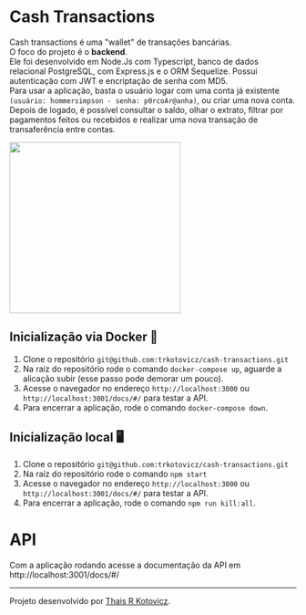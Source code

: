 # Cash Transactions


Cash transactions é uma "wallet" de transações bancárias.</br>
O foco do projeto é o **backend**.</br>
Ele foi desenvolvido em Node.Js com Typescript, banco de dados relacional PostgreSQL, com Express.js e o ORM Sequelize. Possui autenticação com JWT e encriptação de senha com MD5.</br>
Para usar a aplicação, basta o usuário logar com uma conta já existente `(usuário: hommersimpson - senha: p0rcoAr@anha)`, ou criar uma nova conta.
Depois de logado, é possível consultar o saldo, olhar o extrato, filtrar por pagamentos feitos ou recebidos e realizar uma nova transação de transaferência entre contas.</br>

<img src="/public/images/mobile.gif" width="300px"/>

## Inicialização via Docker 🐳

1. Clone o repositório `git@github.com:trkotovicz/cash-transactions.git`
2. Na raíz do repositório rode o comando `docker-compose up`, aguarde a alicação subir (esse passo pode demorar um pouco).
3. Acesse o navegador no endereço `http://localhost:3000` ou `http://localhost:3001/docs/#/` para testar a API.
4. Para encerrar a aplicação, rode o comando `docker-compose down`.

## Inicialização local 🖥

1. Clone o repositório `git@github.com:trkotovicz/cash-transactions.git`
2. Na raíz do repositório rode o comando `npm start`
3. Acesse o navegador no endereço `http://localhost:3000` ou `http://localhost:3001/docs/#/` para testar a API.
4. Para encerrar a aplicação, rode o comando `npm run kill:all`.


# API

Com a aplicação rodando acesse a documentação da API em http://localhost:3001/docs/#/ </br>

---

Projeto desenvolvido por [Thais R Kotovicz](https://www.linkedin.com/in/thaiskotovicz/).
</br>
